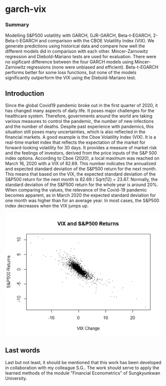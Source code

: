 # garch-vix

### Summary

Modelling S&amp;P500 volatility with GARCH, GJR-GARCH, Beta-t-EGARCH, 2-Beta-t-EGARCH and comparison with the CBOE Volatility Index (VIX). We generate predictions using historical data and compare how well the different models did in comparison with each other. Mincer-Zarnowitz regression and Diebold-Mariano tests are used for evaluation. There were no sigificant difference between the four GARCH models using Mincer-Zarnowitz regressions (none were unbiased and efficient). Beta-t-EGARCH performs better for some loss functions, but none of the models significantly outperform the VIX using the Diebold-Mariano test. 

## Introduction

Since the global Covid19 pandemic broke out in the first quarter of 2020, it has changed many aspects of daily life. It poses major challenges for the healthcare system. Therefore, governments around the world are taking various measures to control the pandemic, the number of new infections and the number of deaths. Despite past experience with pandemics, this situation still poses many uncertainties, which is also reflected in the financial markets. A good example is the Cboe Volatility Index (VIX). It is a real-time market index that reflects the expectation of the market for forward-looking volatility for 30 days. It provides a measure of market risk and the feelings of investors, derived from the price inputs of the S&P 500 index options. According to Cboe (2020), a local maximum was reached on March 16, 2020 with a VIX of 82.69. This number indicates the annualized and expected standard deviation of the S&P500 return for the next month. This means that based on the VIX, the expected standard deviation of the S&P500 return for the next month is 82.69 / Sqrt(12) = 23.87. Normally, the standard deviation of the S&P500 return for the whole year is around 20%. When comparing the values, the relevance of the Covid-19 pandemic becomes apparent, as in March 2020 the expected standard deviation for one month was higher than for an average year. In most cases, the S&P500 index decreases when the VIX jumps up. 

![Scatterplot showing the relationship between VIX changes (x-axis) and S&P500 returns (y-axis)](https://github.com/majimaken/garch-vix/blob/main/vix_return.jpeg)

## Last words

Last but not least, it should be mentioned that this work has been developed in collaboration with my colleague S.G.. The work should serve to apply the learned methods of the module "Financial Econometrics" of Sungkyunkwan University. 


